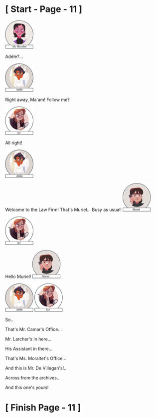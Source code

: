 #						     [ Start - Page - 11 ]


![](images/Mss.Moraltet-1.png)

Adéle?...

![](images/adele-1.png)

Right away, Ma'am!
Follow me?

![](images/Lya-01.png)

All right!

![](images/adele-1.png)

Welcome to the Law Firm! 
That's Muriel... Busy as usual!            ![](images/Muriel-90x90.png)

![](images/Lya-01.png)

Hello Muriel!                              ![](images/Muriel-90x90.png)

![](images/adele-1.png) ![](images/Lya-01.png)

So..

That's Mr. Camar's Office...

Mr. Larcher's in here...

His Assistant in there...

That's Ms. Moraltet's Office...

And this is Mr. De Villegan's!..

Across from the archives..

And this one's yours!




#					     [ Finish Page - 11 ] 
